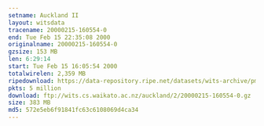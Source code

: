 ```yaml
---
setname: Auckland II
layout: witsdata
tracename: 20000215-160554-0
end: Tue Feb 15 22:35:08 2000
originalname: 20000215-160554-0
gzsize: 153 MB
len: 6:29:14
start: Tue Feb 15 16:05:54 2000
totalwirelen: 2,359 MB
ripedownload: https://data-repository.ripe.net/datasets/wits-archive/pma/long/auck/2//20000215-160554-0.gz
pkts: 5 million
download: ftp://wits.cs.waikato.ac.nz/auckland/2/20000215-160554-0.gz
size: 383 MB
md5: 572e5eb6f91841fc63c6108069d4ca34
---
```

